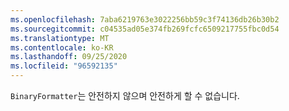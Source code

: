 ```yaml
---
ms.openlocfilehash: 7aba6219763e3022256bb59c3f74136db26b30b2
ms.sourcegitcommit: c04535ad05e374fb269fcfc6509217755fbc0d54
ms.translationtype: MT
ms.contentlocale: ko-KR
ms.lasthandoff: 09/25/2020
ms.locfileid: "96592135"
---
```

`BinaryFormatter`는 안전하지 않으며 안전하게 할 수 없습니다.
